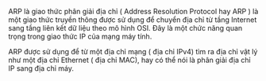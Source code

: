 ARP là giao thức phân giải địa chỉ ( Address Resolution Protocol hay ARP ) là một giao thức truyền thông được sử dụng để chuyển địa chỉ từ tầng Internet sang tầng liên kết dữ liệu theo mô hình OSI.
Đây là một chức năng quan trọng trong giao thức IP của mạng máy tính.

ARP được sử dụng để từ một địa chỉ mạng ( địa chỉ IPv4) tìm ra địa chỉ vật lý như một địa chỉ Ethernet ( địa chỉ MAC), hay có thể nói là phân giải địa chỉ IP sang địa chỉ máy.

